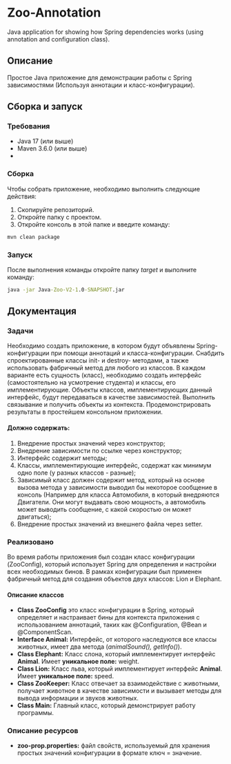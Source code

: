 # Zoo-Annotation
Java application for showing how Spring dependencies works (using annotation and configuration class).

## Описание
Простое Java приложение для демонстрации работы с Spring зависимостями (Используя аннотации и класс-конфигурации).

## Сборка и запуск

### Требования
- Java 17 (или выше)
- Maven 3.6.0 (или выше)
-
### Сборка
Чтобы собрать приложение, необходимо выполнить следующие действия:
1. Скопируйте репозиторий.
2. Откройте папку с проектом.
3. Откройте консоль в этой папке и введите команду:
```cmd
mvn clean package
```

### Запуск
После выполнения команды откройте папку *target* и выполните команду:
```cmd
java -jar Java-Zoo-V2-1.0-SNAPSHOT.jar
```

## Документация

### Задачи
Необходимо создать приложение, в котором будут объявлены Spring-конфигурации при помощи аннотаций и класса-конфигурации. 
Снабдить спроектированные классы init- и destroy- методами, а также использовать фабричный метод для любого из классов.
В каждом варианте есть сущность (класс), необходимо создать интерфейс (самостоятельно на усмотрение студента) и классы, его имплементирующие. 
Объекты классов, имплементирующих данный интерфейс, будут передаваться в качестве зависимостей. Выполнить связывание и получить объекты из контекста. Продемонстрировать результаты в простейшем консольном приложении.

#### Должно содержать:

1. Внедрение простых значений через конструктор;
2. Внедрение зависимости по ссылке через конструктор;
3. Интерфейс содержит методы;
4. Классы, имплементирующие интерфейс, содержат как минимум одно поле (у разных классов - разные);
5. Зависимый класс должен содержит метод, который на основе вызова метода у зависимости выводил бы некоторое сообщение в консоль (Например для класса Автомобиля, в который внедряются Двигатели. Они могут выдавать свою мощность, а автомобиль может выводить сообщение, с какой скоростью он может двигаться);
6. Внедрение простых значений из внешнего файла через setter.

### Реализовано
Во время работы приложения был создан класс конфигурации (ZooConfig), который использует Spring для определения и настройки всех необходимых бинов. 
В рамках конфигурации был применен фабричный метод для создания объектов двух классов: Lion и Elephant.

#### Описание классов
- **Class ZooConfig** это класс конфигурации в Spring, который определяет и настраивает бины для контекста приложения с использованием аннотаций, таких как @Configuration, @Bean и @ComponentScan.
- **Interface Animal:** Интерфейс, от которого наследуются все классы животных, имеет два метода (<i>animalSound(), getInfo()</i>).
- **Class Elephant:** Класс слона, который имплементирует интерфейс **Animal**. Имеет **уникальное поле:** weight.
- **Class Lion:** Класс льва, который имплементирует интерфейс **Animal**. Имеет **уникальное поле:** speed.
- **Class ZooKeeper:** Класс отвечает за взаимодействие с животными, получает животное в качестве зависимости и вызывает методы для вывода информации и звуков животных.
- **Class Main:** Главный класс, который демонстрирует работу программы.

### Описание ресурсов
- **zoo-prop.properties:** файл свойств, используемый для хранения простых значений конфигурации в формате ключ = значение.
